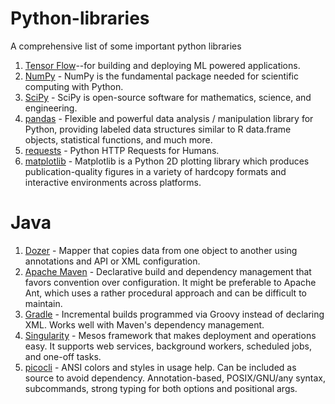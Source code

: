 # Python-libraries

A comprehensive list of some important python libraries

1. [Tensor Flow](https://github.com/tensorflow/tensorflow)--for building and deploying ML powered applications.
2. [NumPy](https://github.com/numpy/numpy) - NumPy is the fundamental package needed for scientific computing with Python.
3. [SciPy](https://github.com/scipy/scipy) - SciPy is open-source software for mathematics, science, and engineering.
4. [pandas](https://github.com/pandas-dev/pandas) - Flexible and powerful data analysis / manipulation library for Python, providing labeled data structures similar to R data.frame objects, statistical functions, and much more.
5. [requests](https://github.com/requests/requests) - Python HTTP Requests for Humans.
6. [matplotlib](https://github.com/matplotlib/matplotlib) - Matplotlib is a Python 2D plotting library which produces publication-quality figures in a variety of hardcopy formats and interactive environments across platforms.

Java
======

1. [Dozer](https://github.com/DozerMapper/dozer) - Mapper that copies data from one object to another using annotations and API or XML configuration.
2. [Apache Maven](https://maven.apache.org/) - Declarative build and dependency management that favors convention over configuration. It might be preferable to Apache Ant, which uses a rather procedural approach and can be difficult to maintain.
3. [Gradle](https://gradle.org/) - Incremental builds programmed via Groovy instead of declaring XML. Works well with Maven's dependency management.
4. [Singularity](http://getsingularity.com/) - Mesos framework that makes deployment and operations easy. It supports web services, background workers, scheduled jobs, and one-off tasks.
5. [picocli](http://picocli.info/) - ANSI colors and styles in usage help. Can be included as source to avoid dependency. Annotation-based, POSIX/GNU/any syntax, subcommands, strong typing for both options and positional args.
